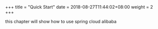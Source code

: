 +++
title = "Quick Start"
date = 2018-08-27T11:44:02+08:00
weight = 2
+++

this chapter will show how to use spring cloud alibaba